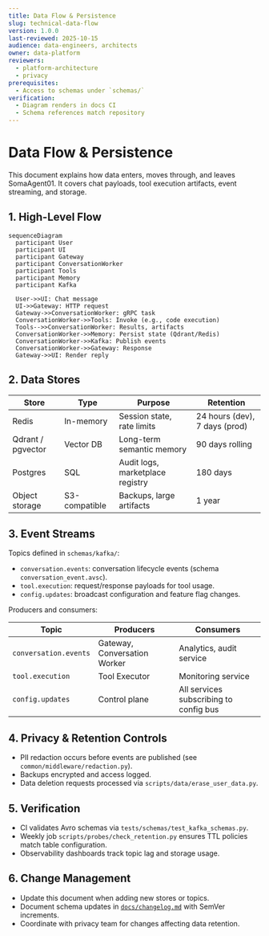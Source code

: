 ```yaml
---
title: Data Flow & Persistence
slug: technical-data-flow
version: 1.0.0
last-reviewed: 2025-10-15
audience: data-engineers, architects
owner: data-platform
reviewers:
  - platform-architecture
  - privacy
prerequisites:
  - Access to schemas under `schemas/`
verification:
  - Diagram renders in docs CI
  - Schema references match repository
---
```


# Data Flow & Persistence

This document explains how data enters, moves through, and leaves SomaAgent01. It covers chat payloads, tool execution artifacts, event streaming, and storage.

## 1. High-Level Flow

```mermaid
sequenceDiagram
  participant User
  participant UI
  participant Gateway
  participant ConversationWorker
  participant Tools
  participant Memory
  participant Kafka

  User->>UI: Chat message
  UI->>Gateway: HTTP request
  Gateway->>ConversationWorker: gRPC task
  ConversationWorker->>Tools: Invoke (e.g., code execution)
  Tools-->>ConversationWorker: Results, artifacts
  ConversationWorker->>Memory: Persist state (Qdrant/Redis)
  ConversationWorker->>Kafka: Publish events
  ConversationWorker->>Gateway: Response
  Gateway->>UI: Render reply
```

## 2. Data Stores

| Store | Type | Purpose | Retention |
| ----- | ---- | ------- | --------- |
| Redis | In-memory | Session state, rate limits | 24 hours (dev), 7 days (prod) |
| Qdrant / pgvector | Vector DB | Long-term semantic memory | 90 days rolling |
| Postgres | SQL | Audit logs, marketplace registry | 180 days |
| Object storage | S3-compatible | Backups, large artifacts | 1 year |

## 3. Event Streams

Topics defined in `schemas/kafka/`:

- `conversation.events`: conversation lifecycle events (schema `conversation_event.avsc`).
- `tool.execution`: request/response payloads for tool usage.
- `config.updates`: broadcast configuration and feature flag changes.

Producers and consumers:

| Topic | Producers | Consumers |
| ----- | --------- | --------- |
| `conversation.events` | Gateway, Conversation Worker | Analytics, audit service |
| `tool.execution` | Tool Executor | Monitoring service |
| `config.updates` | Control plane | All services subscribing to config bus |

## 4. Privacy & Retention Controls

- PII redaction occurs before events are published (see `common/middleware/redaction.py`).
- Backups encrypted and access logged.
- Data deletion requests processed via `scripts/data/erase_user_data.py`.

## 5. Verification

- CI validates Avro schemas via `tests/schemas/test_kafka_schemas.py`.
- Weekly job `scripts/probes/check_retention.py` ensures TTL policies match table configuration.
- Observability dashboards track topic lag and storage usage.

## 6. Change Management

- Update this document when adding new stores or topics.
- Document schema updates in [`docs/changelog.md`](../changelog.md) with SemVer increments.
- Coordinate with privacy team for changes affecting data retention.
